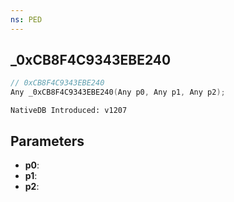 ```yaml
---
ns: PED
---
```

## _0xCB8F4C9343EBE240

```c
// 0xCB8F4C9343EBE240
Any _0xCB8F4C9343EBE240(Any p0, Any p1, Any p2);
```

```
NativeDB Introduced: v1207
```

## Parameters
* **p0**:
* **p1**:
* **p2**:
